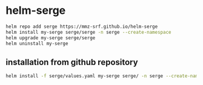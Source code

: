# helm-serge


```bash
helm repo add serge https://mmz-srf.github.io/helm-serge 
helm install my-serge serge/serge -n serge --create-namespace
helm upgrade my-serge serge/serge
helm uninstall my-serge
```

## installation from github repository
```bash
helm install -f serge/values.yaml my-serge serge/ -n serge --create-namespace
```